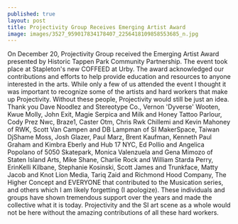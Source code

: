 ```yaml
---
published: true
layout: post
title: Projectivity Group Receives Emerging Artist Award
image: images/3527_959017834178407_2256418109858553685_n.jpg
---
```

On December 20, Projectivity Group received the Emerging Artist Award presented by Historic Tappen Park Community Partnership. The event took place at Stapleton's new COFFEED at Urby. The award acknowledged our contributions and efforts to help provide education and resources to anyone interested in the arts. While only a few of us attended the event I thought it was important to recognize some of the artists and hard workers that make up Projectivity. Without these people, Projectivity would still be just an idea. Thank you Dave Noodlez and Stereotype Co., Vernon 'Dyverse' Wooten, Kwue Molly, John Exit, Magie Serpica and Milk and Honey Tattoo Parlour, Cody Prez Nwc, Braze1, Caster Otm, Chris Rwk Chillemi and Kevin Mahoney of RWK, Scott Van Campen and DB Lampman of SI MakerSpace, Taiwan DjShame Moss, Josh Glazer, Paul Marz, Brent Kaufman, Kenneth Paul Graham and Kimbra Eberly and Hub 17 NYC, Ed Pollio and Angelica Popolano of 5050 Skatepark, Monica Valenzuela and Gena Mimozo of Staten Island Arts, Mike Shane, Charlie Rock and William Starda Perry, ErinKelli Kilbane, Stephanie Kosinski, Scott James and Trunkface, Matty Jacob and Knot Lion Media, Tariq Zaid and Richmond Hood Company, The Higher Concept and EVERYONE that contributed to the Musication series, and others which I am likely forgetting (I apologize). These individuals and groups have shown tremendous support over the years and made the collective what it is today. Projectivity and the SI art scene as a whole would not be here without the amazing contributions of all these hard workers.
